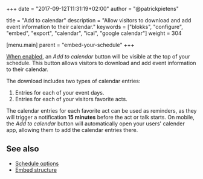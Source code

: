 +++
date            = "2017-09-12T11:31:19+02:00"
author          = "@patrickpietens"

title           = "Add to calendar"
description     = "Allow visitors to download and add event information to their calendar."
keywords        = ["blokks", "configure", "embed", "export", "calendar", "ical", "google calendar"]
weight          = 304

[menu.main]
parent          = "embed-your-schedule"
+++

[When enabled](http://configure/options), an *Add to calendar* button will be visible at the top of your schedule. This button allows visitors to download and add event information to their calendar.

The download includes two types of calendar entries:

1. Entries for each of your event days.
2. Entries for each of your visitors favorite acts.

The calendar entries for each favorite act can be used as reminders, as they will trigger a notification **15 minutes** before the act or talk starts. On mobile, the *Add to calendar* button will automatically open your users' calender app, allowing them to add the calendar entries there.

## See also
- [Schedule options](http://configure/options)
- [Embed structure](http://theme/structure#navigation)